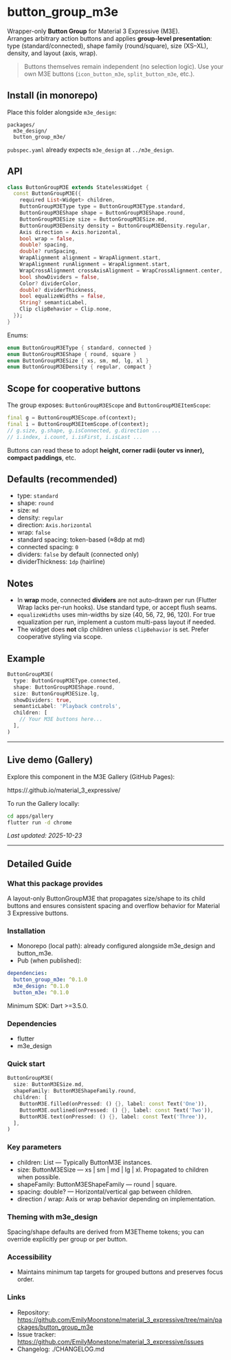 # button_group_m3e

Wrapper-only **Button Group** for Material 3 Expressive (M3E).  
Arranges arbitrary action buttons and applies **group-level presentation**: type (standard/connected), shape family (round/square), size (XS–XL), density, and layout (axis, wrap).

> Buttons themselves remain independent (no selection logic). Use your own M3E buttons (`icon_button_m3e`, `split_button_m3e`, etc.).

## Install (in monorepo)

Place this folder alongside `m3e_design`:

```
packages/
  m3e_design/
  button_group_m3e/
```

`pubspec.yaml` already expects `m3e_design` at `../m3e_design`.

## API

```dart
class ButtonGroupM3E extends StatelessWidget {
  const ButtonGroupM3E({
    required List<Widget> children,
    ButtonGroupM3EType type = ButtonGroupM3EType.standard,
    ButtonGroupM3EShape shape = ButtonGroupM3EShape.round,
    ButtonGroupM3ESize size = ButtonGroupM3ESize.md,
    ButtonGroupM3EDensity density = ButtonGroupM3EDensity.regular,
    Axis direction = Axis.horizontal,
    bool wrap = false,
    double? spacing,
    double? runSpacing,
    WrapAlignment alignment = WrapAlignment.start,
    WrapAlignment runAlignment = WrapAlignment.start,
    WrapCrossAlignment crossAxisAlignment = WrapCrossAlignment.center,
    bool showDividers = false,
    Color? dividerColor,
    double? dividerThickness,
    bool equalizeWidths = false,
    String? semanticLabel,
    Clip clipBehavior = Clip.none,
  });
}
```

Enums:
```dart
enum ButtonGroupM3EType { standard, connected }
enum ButtonGroupM3EShape { round, square }
enum ButtonGroupM3ESize { xs, sm, md, lg, xl }
enum ButtonGroupM3EDensity { regular, compact }
```

## Scope for cooperative buttons

The group exposes: `ButtonGroupM3EScope` and `ButtonGroupM3EItemScope`:

```dart
final g = ButtonGroupM3EScope.of(context);
final i = ButtonGroupM3EItemScope.of(context);
// g.size, g.shape, g.isConnected, g.direction ...
// i.index, i.count, i.isFirst, i.isLast ...
```

Buttons can read these to adopt **height, corner radii (outer vs inner), compact paddings**, etc.

## Defaults (recommended)

- type: `standard`
- shape: `round`
- size: `md`
- density: `regular`
- direction: `Axis.horizontal`
- wrap: `false`
- standard spacing: token-based (≈8dp at md)
- connected spacing: `0`
- dividers: `false` by default (connected only)
- dividerThickness: `1dp` (hairline)

## Notes

- In **wrap** mode, connected **dividers** are not auto-drawn per run (Flutter Wrap lacks per-run hooks). Use standard type, or accept flush seams.
- `equalizeWidths` uses min-widths by size (40, 56, 72, 96, 120). For true equalization per run, implement a custom multi-pass layout if needed.
- The widget does **not** clip children unless `clipBehavior` is set. Prefer cooperative styling via scope.

## Example

```dart
ButtonGroupM3E(
  type: ButtonGroupM3EType.connected,
  shape: ButtonGroupM3EShape.round,
  size: ButtonGroupM3ESize.lg,
  showDividers: true,
  semanticLabel: 'Playback controls',
  children: [
    // Your M3E buttons here...
  ],
)
```


---

## Live demo (Gallery)

Explore this component in the M3E Gallery (GitHub Pages):

https://<your-github-username>.github.io/material_3_expressive/

To run the Gallery locally:

```sh
cd apps/gallery
flutter run -d chrome
```

_Last updated: 2025-10-23_


---

## Detailed Guide

### What this package provides
A layout-only ButtonGroupM3E that propagates size/shape to its child buttons and ensures consistent spacing and overflow behavior for Material 3 Expressive buttons.

### Installation
- Monorepo (local path): already configured alongside m3e_design and button_m3e.
- Pub (when published):
```yaml
dependencies:
  button_group_m3e: ^0.1.0
  m3e_design: ^0.1.0
  button_m3e: ^0.1.0
```

Minimum SDK: Dart >=3.5.0.

### Dependencies
- flutter
- m3e_design

### Quick start
```dart
ButtonGroupM3E(
  size: ButtonM3ESize.md,
  shapeFamily: ButtonM3EShapeFamily.round,
  children: [
    ButtonM3E.filled(onPressed: () {}, label: const Text('One')),
    ButtonM3E.outlined(onPressed: () {}, label: const Text('Two')),
    ButtonM3E.text(onPressed: () {}, label: const Text('Three')),
  ],
)
```

### Key parameters
- children: List<Widget> — Typically ButtonM3E instances.
- size: ButtonM3ESize — xs | sm | md | lg | xl. Propagated to children when possible.
- shapeFamily: ButtonM3EShapeFamily — round | square.
- spacing: double? — Horizontal/vertical gap between children.
- direction / wrap: Axis or wrap behavior depending on implementation.

### Theming with m3e_design
Spacing/shape defaults are derived from M3ETheme tokens; you can override explicitly per group or per button.

### Accessibility
- Maintains minimum tap targets for grouped buttons and preserves focus order.

### Links
- Repository: https://github.com/EmilyMoonstone/material_3_expressive/tree/main/packages/button_group_m3e
- Issue tracker: https://github.com/EmilyMonestone/material_3_expressive/issues
- Changelog: ./CHANGELOG.md
